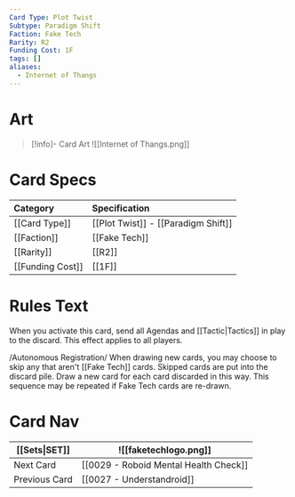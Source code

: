 ```yaml
---
Card Type: Plot Twist
Subtype: Paradigm Shift
Faction: Fake Tech
Rarity: R2
Funding Cost: 1F
tags: []
aliases:
  - Internet of Thangs
---
```

 # Art

> [!info]- Card Art
> ![[Internet of Thangs.png]]

# Card Specs

| Category | Specification| 
| :--- | :--- |
| [[Card Type]] | [[Plot Twist]] - [[Paradigm Shift]] | 
| [[Faction]] | [[Fake Tech]] |  
| [[Rarity]] | [[R2]] |  
| [[Funding Cost]] | [[1F]] |  

# Rules Text  

When you activate this card, send all Agendas and [[Tactic|Tactics]] in play to the discard. This effect applies to all players.  

/Autonomous Registration/ When drawing new cards, you may choose to skip any that aren't [[Fake Tech]] cards. 
Skipped cards are put into the discard pile. Draw a new card for each card discarded in this way. 
This sequence may be repeated if Fake Tech cards are re-drawn.  

# Card Nav

| [[Sets\|SET]]           | ![[faketechlogo.png]]          |
| ------------- | ------------------------------ |
| Next Card     | [[0029 - Roboid Mental Health Check]] |
| Previous Card | [[0027 - Understandroid]]         |


